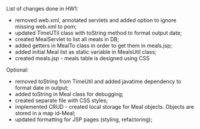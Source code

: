List of changes done in HW1:
- removed web.xml, annotated servlets and added option to ignore missing web.xml to pom;
- updated TimeUTil class with toString method to format output date;
- created MealServlet to list all meals in DB;
- added getters in MealTo class in order to get them in meals.jsp;
- added initial Meal list as static variable in MealsUtil class;
- created meals.jsp - meals table is designed using CSS

Optional: 
- removed toString from TimeUtil and added javatime dependency to format date in output;
- added toString in Meal class for debugging;
- created separate file with CSS styles;
- implemented CRUD - created local storage for Meal objects. Objects are stored in a map id-Meal;
- updated formatting for JSP pages (styling, refactoring);
